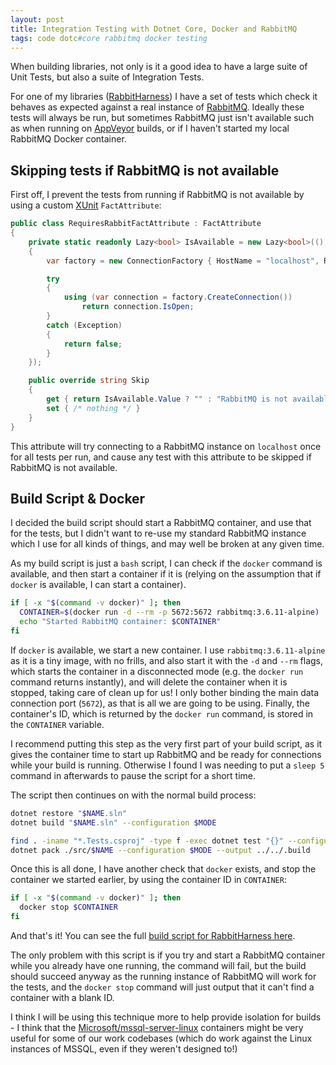 ```yaml
---
layout: post
title: Integration Testing with Dotnet Core, Docker and RabbitMQ
tags: code dotc#core rabbitmq docker testing
---
```


When building libraries, not only is it a good idea to have a large suite of Unit Tests, but also a suite of Integration Tests.

For one of my libraries ([RabbitHarness](https://github.com/pondidum/rabbitharness)) I have a set of tests which check it behaves as expected against a real instance of [RabbitMQ](http://www.rabbitmq.com/).  Ideally these tests will always be run, but sometimes RabbitMQ just isn't available such as when running on [AppVeyor](https://ci.appveyor.com/project/Pondidum/rabbitharness) builds, or if I haven't started my local RabbitMQ Docker container.

## Skipping tests if RabbitMQ is not available

First off, I prevent the tests from running if RabbitMQ is not available by using a custom [XUnit](https://xunit.github.io/) `FactAttribute`:

```csharp
public class RequiresRabbitFactAttribute : FactAttribute
{
	private static readonly Lazy<bool> IsAvailable = new Lazy<bool>(() =>
	{
		var factory = new ConnectionFactory { HostName = "localhost", RequestedConnectionTimeout = 1000 };

		try
		{
			using (var connection = factory.CreateConnection())
				return connection.IsOpen;
		}
		catch (Exception)
		{
			return false;
		}
	});

	public override string Skip
	{
		get { return IsAvailable.Value ? "" : "RabbitMQ is not available";  }
		set { /* nothing */ }
	}
}
```

This attribute will try connecting to a RabbitMQ instance on `localhost` once for all tests per run, and cause any test with this attribute to be skipped if RabbitMQ is not available.

## Build Script & Docker

I decided the build script should start a RabbitMQ container, and use that for the tests, but I didn't want to re-use my standard RabbitMQ instance which I use for all kinds of things, and may well be broken at any given time.

As my build script is just a `bash` script, I can check if the `docker` command is available, and then start a container if it is (relying on the assumption that if `docker` is available, I can start a container).

```bash
if [ -x "$(command -v docker)" ]; then
  CONTAINER=$(docker run -d --rm -p 5672:5672 rabbitmq:3.6.11-alpine)
  echo "Started RabbitMQ container: $CONTAINER"
fi
```

If `docker` is available, we start a new container.  I use `rabbitmq:3.6.11-alpine` as it is a tiny image, with no frills, and also start it with the `-d` and `--rm` flags, which starts the container in a disconnected mode (e.g. the `docker run` command returns instantly), and will delete the container when it is stopped, taking care of clean up for us! I only bother binding the main data connection port (`5672`), as that is all we are going to be using. Finally, the container's ID, which is returned by the `docker run` command, is stored in the `CONTAINER` variable.

I recommend putting this step as the very first part of your build script, as it gives the container time to start up RabbitMQ and be ready for connections while your build is running.  Otherwise I found I was needing to put a `sleep 5` command in afterwards to pause the script for a short time.

The script then continues on with the normal build process:

```bash
dotnet restore "$NAME.sln"
dotnet build "$NAME.sln" --configuration $MODE

find . -iname "*.Tests.csproj" -type f -exec dotnet test "{}" --configuration $MODE \;
dotnet pack ./src/$NAME --configuration $MODE --output ../../.build
```

Once this is all done, I have another check that `docker` exists, and stop the container we started earlier, by using the container ID in `CONTAINER`:

```bash
if [ -x "$(command -v docker)" ]; then
  docker stop $CONTAINER
fi
```

And that's it!  You can see the full [build script for RabbitHarness here](https://github.com/Pondidum/RabbitHarness/blob/master/build.sh).

The only problem with this script is if you try and start a RabbitMQ container while you already have one running, the command will fail, but the build should succeed anyway as the running instance of RabbitMQ will work for the tests, and the `docker stop` command will just output that it can't find a container with a blank ID.

I think I will be using this technique more to help provide isolation for builds - I think that the [Microsoft/mssql-server-linux](https://hub.docker.com/r/microsoft/mssql-server-linux/) containers might be very useful for some of our work codebases (which do work against the Linux instances of MSSQL, even if they weren't designed to!)
